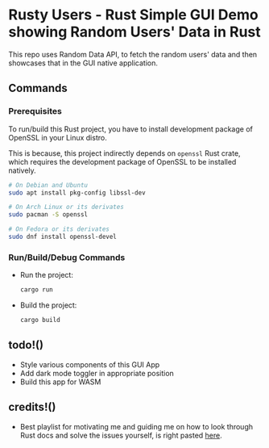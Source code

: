 # Rusty Users - Rust Simple GUI Demo showing Random Users' Data in Rust

This repo uses Random Data API, to fetch the random users' data and then showcases that in the GUI native application.

## Commands

### Prerequisites

To run/build this Rust project, you have to install development package of OpenSSL in your Linux distro.

This is because, this project indirectly depends on `openssl` Rust crate, which requires the development package of OpenSSL to be installed natively.

```sh
# On Debian and Ubuntu
sudo apt install pkg-config libssl-dev

# On Arch Linux or its derivates
sudo pacman -S openssl

# On Fedora or its derivates
sudo dnf install openssl-devel
```

### Run/Build/Debug Commands

- Run the project:

  ```sh
  cargo run
  ```

- Build the project:

  ```sh
  cargo build
  ```

## todo!()

- Style various components of this GUI App
- Add dark mode toggler in appropriate position
- Build this app for WASM

## credits!()

- Best playlist for motivating me and guiding me on how to look through Rust docs and solve the issues yourself, is right pasted [here](https://youtube.com/playlist?list=PLfyJcJbPAedRqjVaOd-P8wp_Wy9RIN7Oq).
